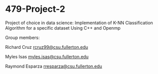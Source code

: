 # 479-Project-2
Project of choice in data science:
Implementation of K-NN Classification Algorithm for a specific dataset
Using C++ and Openmp

Group members:

Richard Cruz rcruz99@csu.fullerton.edu

Myles Isas myles.isas@csu.fullerton.edu

Raymond Esparza rresparza@csu.fullerton.edu
